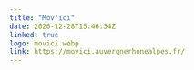 ```yaml
---
title: "Mov'ici"
date: 2020-12-28T15:46:34Z
linked: true
logo: movici.webp
link: https://movici.auvergnerhonealpes.fr/
---
```


